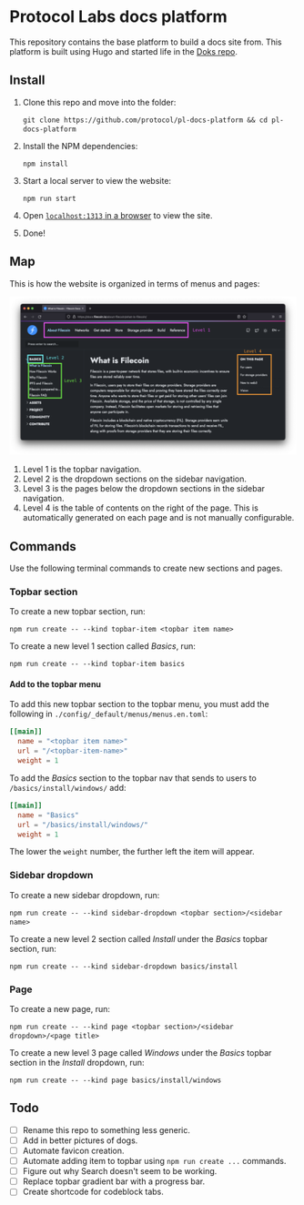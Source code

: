 # Protocol Labs docs platform

This repository contains the base platform to build a docs site from. This platform is built using Hugo and started life in the [Doks repo](https://github.com/h-enk/doks).

## Install

1. Clone this repo and move into the folder:

    ```shell
    git clone https://github.com/protocol/pl-docs-platform && cd pl-docs-platform
    ```

1. Install the NPM dependencies:

    ```shell
    npm install
    ```

1. Start a local server to view the website:

    ```shell
    npm run start
    ```

1. Open [`localhost:1313` in a browser](http://localhost:1313) to view the site.
1. Done!

## Map

This is how the website is organized in terms of menus and pages:

![Map of the website levels.](./static/images/site-levels-map.png)

1. Level 1 is the topbar navigation.
1. Level 2 is the dropdown sections on the sidebar navigation.
1. Level 3 is the pages below the dropdown sections in the sidebar navigation.
1. Level 4 is the table of contents on the right of the page. This is automatically generated on each page and is not manually configurable.

## Commands

Use the following terminal commands to create new sections and pages.

### Topbar section

To create a new topbar section, run:

```shell
npm run create -- --kind topbar-item <topbar item name>
```

To create a new level 1 section called _Basics_, run:

```shell
npm run create -- --kind topbar-item basics
```

#### Add to the topbar menu

To add this new topbar section to the topbar menu, you must add the following in `./config/_default/menus/menus.en.toml`:

```toml
[[main]]
  name = "<topbar item name>"
  url = "/<topbar-item-name>"
  weight = 1
```

To add the _Basics_ section to the topbar nav that sends to users to `/basics/install/windows/` add:

```toml
[[main]]
  name = "Basics"
  url = "/basics/install/windows/"
  weight = 1
```

The lower the `weight` number, the further left the item will appear.

### Sidebar dropdown

To create a new sidebar dropdown, run:

```shell
npm run create -- --kind sidebar-dropdown <topbar section>/<sidebar name>
```

To create a new level 2 section called _Install_ under the _Basics_ topbar section, run:

```shell
npm run create -- --kind sidebar-dropdown basics/install
```

### Page

To create a new page, run:

```shell
npm run create -- --kind page <topbar section>/<sidebar dropdown>/<page title>
```

To create a new level 3 page called _Windows_ under the _Basics_ topbar section in the _Install_ dropdown, run:

```shell
npm run create -- --kind page basics/install/windows
```

## Todo

- [ ] Rename this repo to something less generic.
- [ ] Add in better pictures of dogs.
- [ ] Automate favicon creation.
- [ ] Automate adding item to topbar using `npm run create ...` commands.
- [ ] Figure out why Search doesn't seem to be working.
- [ ] Replace topbar gradient bar with a progress bar.
- [ ] Create shortcode for codeblock tabs.
